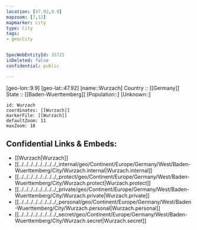 ```yaml
---
location: [47.92,9.9] 
mapzoom: [7,12] 
mapmarker: city 
type: City
tags:
- geo/City


SpocWebEntityId: 35721
isDeleted: false
confidential: public

---
```

[geo-lon::9.9] 
[geo-lat::47.92] 
[name::Wurzach] 
Country :: [[Germany]]  
State :: [[Baden-Wuerttemberg]] 
[Population::] 
[Unknown::] 


```leaflet
id: Wurzach
coordinates: [[Wurzach]] 
markerFile: [[Wurzach]] 
defaultZoom: 11 
maxZoom: 18
```


## Confidential Links & Embeds: 
- [[Wurzach|Wurzach]]  
- [[../../../../../../../../_internal/geo/Continent/Europe/Germany/West/Baden-Wuerttemberg/City/Wurzach.internal|Wurzach.internal]] 
- [[../../../../../../../../_protect/geo/Continent/Europe/Germany/West/Baden-Wuerttemberg/City/Wurzach.protect|Wurzach.protect]] 
- [[../../../../../../../../_private/geo/Continent/Europe/Germany/West/Baden-Wuerttemberg/City/Wurzach.private|Wurzach.private]] 
- [[../../../../../../../../_personal/geo/Continent/Europe/Germany/West/Baden-Wuerttemberg/City/Wurzach.personal|Wurzach.personal]] 
- [[../../../../../../../../_secret/geo/Continent/Europe/Germany/West/Baden-Wuerttemberg/City/Wurzach.secret|Wurzach.secret]] 

